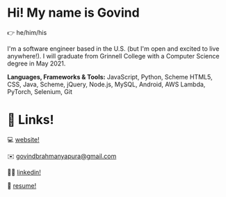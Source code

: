 # Hi! My name is Govind

👉 he/him/his

I'm a software engineer based in the U.S. (but I'm open and excited to live anywhere!). I will graduate from Grinnell College with a Computer Science degree in May 2021.

**Languages, Frameworks & Tools:** JavaScript, Python, Scheme HTML5, CSS, Java, Scheme, jQuery, Node.js, MySQL, Android, AWS Lambda, PyTorch, Selenium, Git

# 🔗 Links!

💻 [website!](http://govindsb.me)

✉️ [govindbrahmanyapura@gmail.com](mailto:govindbrahmanyapura@gmail.com)

🙋🏾 [linkedin!](http://linkedin.com/in/govindbrahmanyapura/)

📜 [resume!](https://www.govindsb.me/assets/govind-b-resume.pdf)
